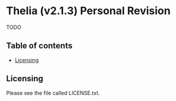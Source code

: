 Thelia (v2.1.3) Personal Revision
=================================

TODO

## Table of contents

- [Licensing](#licensing)

## Licensing

Please see the file called LICENSE.txt.
